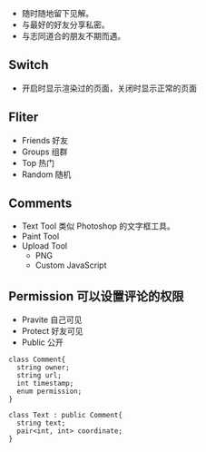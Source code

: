 - 随时随地留下见解。
- 与最好的好友分享私密。
- 与志同道合的朋友不期而遇。

## Switch
- 开启时显示渲染过的页面，关闭时显示正常的页面
  
## Fliter
- Friends 好友
- Groups 组群
- Top 热门
- Random 随机
  
## Comments
- Text Tool
  类似 Photoshop 的文字框工具。
- Paint Tool
- Upload Tool
  - PNG
  - Custom JavaScript
  
## Permission 可以设置评论的权限
- Pravite 自己可见
- Protect 好友可见
- Public 公开

```
class Comment{
  string owner;
  string url;
  int timestamp;
  enum permission;
}

class Text : public Comment{
  string text;
  pair<int, int> coordinate;
}
```
  
 

